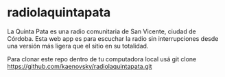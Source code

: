 # radiolaquintapata
La Quinta Pata es una radio comunitaria de San Vicente, ciudad de Córdoba. Esta web app es para escuchar la radio sin interrupciones desde una versión más ligera que el sitio en su totalidad.

Para clonar este repo dentro de tu computadora local usá git clone https://github.com/kaenovsky/radiolaquintapata.git